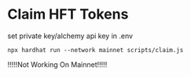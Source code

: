 # Claim HFT Tokens


set private key/alchemy api key in .env

```shell
npx hardhat run --network mainnet scripts/claim.js
```
!!!!!Not Working On Mainnet!!!!!
